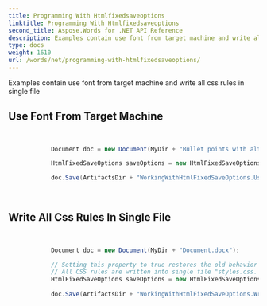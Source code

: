 ```yaml
---
title: Programming With Htmlfixedsaveoptions
linktitle: Programming With Htmlfixedsaveoptions
second_title: Aspose.Words for .NET API Reference
description: Examples contain use font from target machine and write all css rules in single file
type: docs
weight: 1610
url: /words/net/programming-with-htmlfixedsaveoptions/
---
```

Examples contain use font from target machine and write all css rules in single file

## Use Font From Target Machine

```csharp

            
            Document doc = new Document(MyDir + "Bullet points with alternative font.docx");

            HtmlFixedSaveOptions saveOptions = new HtmlFixedSaveOptions { UseTargetMachineFonts = true };

            doc.Save(ArtifactsDir + "WorkingWithHtmlFixedSaveOptions.UseFontFromTargetMachine.html", saveOptions);
            
        
```

## Write All Css Rules In Single File

```csharp

            
            Document doc = new Document(MyDir + "Document.docx");

            // Setting this property to true restores the old behavior (separate files) for compatibility with legacy code.
            // All CSS rules are written into single file "styles.css.
            HtmlFixedSaveOptions saveOptions = new HtmlFixedSaveOptions { SaveFontFaceCssSeparately = false };
            
            doc.Save(ArtifactsDir + "WorkingWithHtmlFixedSaveOptions.WriteAllCssRulesInSingleFile.html", saveOptions);
            
        
```

